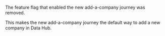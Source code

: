 The feature flag that enabled the new add-a-company journey was removed.

This makes the new add-a-company journey the default way to add a new company in Data Hub.
